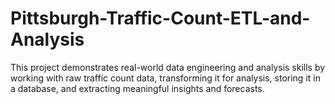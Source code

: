 # Pittsburgh-Traffic-Count-ETL-and-Analysis
This project demonstrates real-world data engineering and analysis skills by working with raw traffic count data, transforming it for analysis, storing it in a database, and extracting meaningful insights and forecasts.
